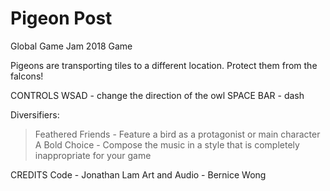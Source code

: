 # Pigeon Post
Global Game Jam 2018 Game

Pigeons are transporting tiles to a different location. Protect them from the falcons!

CONTROLS
WSAD - change the direction of the owl
SPACE BAR - dash

Diversifiers:
> Feathered Friends - Feature a bird as a protagonist or main character
> A Bold Choice - Compose the music in a style that is completely inappropriate for your game

CREDITS
Code - Jonathan Lam
Art and Audio - Bernice Wong
